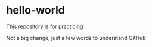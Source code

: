# hello-world
This repository is for practicing

Not a big change, just a few words to understand GitHub
